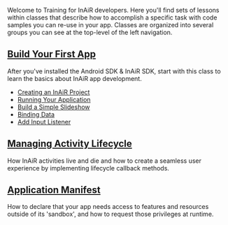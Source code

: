 Welcome to Training for InAiR developers. Here you'll find sets of lessons within classes that describe how to accomplish a specific task with code samples you can re-use in your app. Classes are organized into several groups you can see at the top-level of the left navigation.

[Build Your First App](1-build-your-first-app/README.md)
---------------------
After you've installed the Android SDK & InAiR SDK, start with this class to learn the basics about InAiR app development.

- [Creating an InAiR Project](1-build-your-first-app/1-creating-an-inair-project.md)
- [Running Your Application](1-build-your-first-app/2-running-your-application.md)
- [Build a Simple Slideshow](1-build-your-first-app/3-build-a-simple-slideshow.md)
- [Binding Data](1-build-your-first-app/4-binding-data.md)
- [Add Input Listener](1-build-your-first-app/5-add-input-listener.md)

[Managing Activity Lifecycle](2-managing-activity-lifecycle.md)
---------------------
How InAiR activities live and die and how to create a seamless user experience by implementing lifecycle callback methods.

[Application Manifest](3-application-manifest.md)
----------------------
How to declare that your app needs access to features and resources outside of its 'sandbox', and how to request those privileges at runtime.